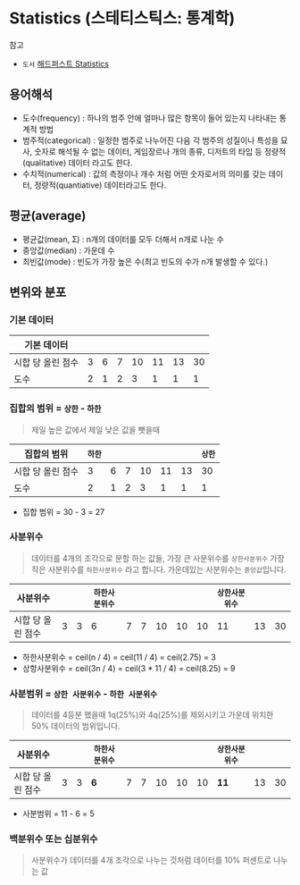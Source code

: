 # Statistics (스테티스틱스: 통계학)

참고

- ``도서`` [해드퍼스트 Statistics](http://www.kyobobook.co.kr/product/detailViewKor.laf?ejkGb=KOR&mallGb=KOR&barcode=9788979147278&orderClick=LEA&Kc=)

## 용어해석

- 도수(frequency) : 하나의 범주 안에 얼마나 많은 항목이 들어 있는지 나타내는 통계적 방법
- 범주적(categorical) : 일정한 범주로 나누어진 다음 각 범주의 성질이나 특성을 묘사, 숫자로 해석될 수 없는 데이터, 게임장르나 개의 종류, 디저트의 타입 등 정량적(qualitative) 데이터 라고도 한다.
- 수치적(numerical) : 값의 측정이나 개수 처럼 어떤 숫자로서의 의미를 갖는 데이터, 정량적(quantiative) 데이터라고도 한다.

## 평균(average)

- 평균값(mean, Ʃ) : n개의 데이터를 모두 더해서 n개로 나눈 수
- 중앙값(median) : 가운데 수
- 최빈값(mode) : 빈도가 가장 높은 수(최고 빈도의 수가 n개 발생할 수 있다.)

## 변위와 분포

### 기본 데이터
기본 데이터 | | | | | | | |
-----|--|--|--|--|--|--|--
시합 당 올린 점수 | 3 | 6 | 7 | 10 | 11 | 13 | 30
도수           | 2 | 1 | 2 | 3 |  1  |  1  | 1

### 집합의 범위 = ``상한`` - ``하한`` 
> 제일 높은 값에서 제일 낮은 값을 뺏을때

집합의 범위 | ``하한`` | | | | | | ``상한`` |
-----|--|--|--|--|--|--|--
시합 당 올린 점수 | 3 | 6 | 7 | 10 | 11 | 13 | 30
도수           | 2 | 1 | 2 | 3 |  1  |  1  | 1

- 집합 범위 = 30 - 3 = 27

### 사분위수
> 데이터를 4개의 조각으로 분할 하는 값들, 가장 큰 사분위수를 ``상한사분위수`` 가장 작은 사분위수를 ``하한사분위수`` 라고 합니다. 가운데있는 사분위수는 ``중앙값``입니다.

사분위수 | | |``하한사분위수``| | | | ️️️| |``상한사분위수``| | |
-----|--|--|--|--|--|--|--|--|--|--|--|
시합 당 올린 점수 | 3 | 3 | 6 | 7 | 7 | 10| 10 | 10 | 11 | 13 | 30

- 하한사분위수 = ceil(n / 4) = ceil(11 / 4) = ceil(2.75) = 3
- 상항사분위수 = ceil(3n / 4) = ceil(3 * 11 / 4) = ceil(8.25) = 9

### 사분범위 = ``상한 사분위수`` - ``하한 사분위수``
> 데이터를 4등분 했을때 1q(25%)와 4q(25%)를 제외시키고 가운데 위치한 50% 데이터의 범위입니다.

사분위수 | | |``하한사분위수``| | | | ️️️| |``상한사분위수``| | |
-----|--|--|--|--|--|--|--|--|--|--|--|
시합 당 올린 점수 | 3 | 3 | **6** | 7 | 7 | 10| 10 | 10 | **11** | 13 | 30

- 사분범위 = 11 - 6 = 5

### 백분위수 또는 십분위수
> 사분위수가 데이터를 4개 조각으로 나누는 것처럼 데이터를 10% 퍼센트로 나누는 값
